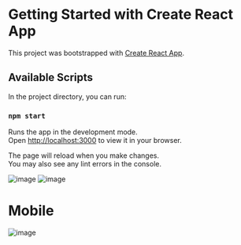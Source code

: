 # Getting Started with Create React App

This project was bootstrapped with [Create React App](https://github.com/facebook/create-react-app).

## Available Scripts

In the project directory, you can run:

### `npm start`

Runs the app in the development mode.\
Open [http://localhost:3000](http://localhost:3000) to view it in your browser.

The page will reload when you make changes.\
You may also see any lint errors in the console.

![image](https://user-images.githubusercontent.com/59989368/209436761-2cc54b0a-3cdc-49ef-b6e5-7020245af99b.png)
![image](https://user-images.githubusercontent.com/59989368/209436783-da63a172-b0e7-43ef-b380-0b21de0ee21a.png)

# Mobile
![image](https://user-images.githubusercontent.com/59989368/209436821-f2019b46-0636-4eb6-9eac-79958ad1cd6f.png)
